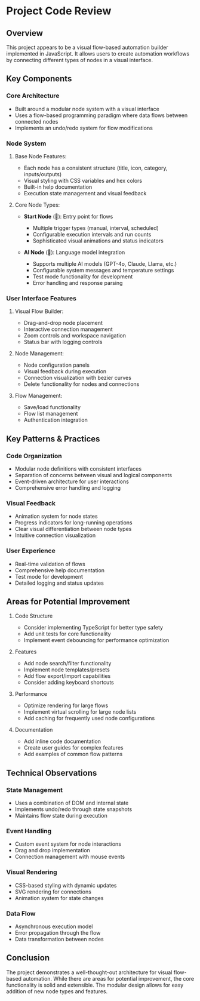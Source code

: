 # Project Code Review

## Overview
This project appears to be a visual flow-based automation builder implemented in JavaScript. It allows users to create automation workflows by connecting different types of nodes in a visual interface.

## Key Components

### Core Architecture
- Built around a modular node system with a visual interface
- Uses a flow-based programming paradigm where data flows between connected nodes
- Implements an undo/redo system for flow modifications

### Node System
1. Base Node Features:
   - Each node has a consistent structure (title, icon, category, inputs/outputs)
   - Visual styling with CSS variables and hex colors
   - Built-in help documentation
   - Execution state management and visual feedback

2. Core Node Types:
   - **Start Node** (🚀): Entry point for flows
     - Multiple trigger types (manual, interval, scheduled)
     - Configurable execution intervals and run counts
     - Sophisticated visual animations and status indicators

   - **AI Node** (🤖): Language model integration
     - Supports multiple AI models (GPT-4o, Claude, Llama, etc.)
     - Configurable system messages and temperature settings
     - Test mode functionality for development
     - Error handling and response parsing

### User Interface Features
1. Visual Flow Builder:
   - Drag-and-drop node placement
   - Interactive connection management
   - Zoom controls and workspace navigation
   - Status bar with logging controls

2. Node Management:
   - Node configuration panels
   - Visual feedback during execution
   - Connection visualization with bezier curves
   - Delete functionality for nodes and connections

3. Flow Management:
   - Save/load functionality
   - Flow list management
   - Authentication integration

## Key Patterns & Practices

### Code Organization
- Modular node definitions with consistent interfaces
- Separation of concerns between visual and logical components
- Event-driven architecture for user interactions
- Comprehensive error handling and logging

### Visual Feedback
- Animation system for node states
- Progress indicators for long-running operations
- Clear visual differentiation between node types
- Intuitive connection visualization

### User Experience
- Real-time validation of flows
- Comprehensive help documentation
- Test mode for development
- Detailed logging and status updates

## Areas for Potential Improvement

1. Code Structure
   - Consider implementing TypeScript for better type safety
   - Add unit tests for core functionality
   - Implement event debouncing for performance optimization

2. Features
   - Add node search/filter functionality
   - Implement node templates/presets
   - Add flow export/import capabilities
   - Consider adding keyboard shortcuts

3. Performance
   - Optimize rendering for large flows
   - Implement virtual scrolling for large node lists
   - Add caching for frequently used node configurations

4. Documentation
   - Add inline code documentation
   - Create user guides for complex features
   - Add examples of common flow patterns

## Technical Observations

### State Management
- Uses a combination of DOM and internal state
- Implements undo/redo through state snapshots
- Maintains flow state during execution

### Event Handling
- Custom event system for node interactions
- Drag and drop implementation
- Connection management with mouse events

### Visual Rendering
- CSS-based styling with dynamic updates
- SVG rendering for connections
- Animation system for state changes

### Data Flow
- Asynchronous execution model
- Error propagation through the flow
- Data transformation between nodes

## Conclusion
The project demonstrates a well-thought-out architecture for visual flow-based automation. While there are areas for potential improvement, the core functionality is solid and extensible. The modular design allows for easy addition of new node types and features.